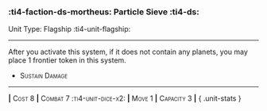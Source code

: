 ### :ti4-faction-ds-mortheus: **Particle Sieve** :ti4-ds:

Unit Type: Flagship :ti4-unit-flagship:

---

After you activate this system, if it does not contain any planets, you may place 1 frontier token in this system.

* <span style="font-variant:small-caps;">Sustain Damage</span> 

---

__|__ <span style="font-variant:small-caps;">Cost 8</span> __|__ <span style="font-variant:small-caps;">Combat 7 :ti4-unit-dice-x2:</span> __|__ <span style="font-variant:small-caps;">Move 1</span> __|__ <span style="font-variant:small-caps;">Capacity 3</span> __|__
{ .unit-stats }
